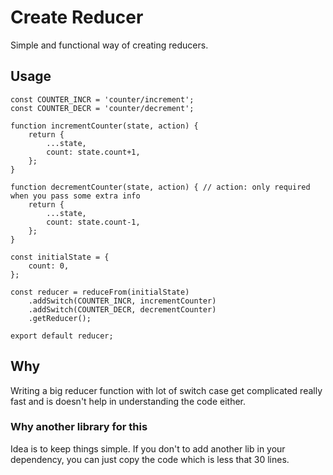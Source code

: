 # Create Reducer

Simple and functional way of creating reducers.

## Usage

```JS
const COUNTER_INCR = 'counter/increment';
const COUNTER_DECR = 'counter/decrement';

function incrementCounter(state, action) {
	return {
		...state,
		count: state.count+1,
	};
}

function decrementCounter(state, action) { // action: only required when you pass some extra info
	return {
		...state,
		count: state.count-1,
	};
}

const initialState = {
    count: 0,
};

const reducer = reduceFrom(initialState)
	.addSwitch(COUNTER_INCR, incrementCounter)
	.addSwitch(COUNTER_DECR, decrementCounter)
	.getReducer();

export default reducer;
```

## Why

Writing a big reducer function with lot of switch case get complicated really fast and is doesn't help in understanding the code either.

### Why another library for this

Idea is to keep things simple. If you don't to add another lib in your dependency, you can just copy the code which is less that 30 lines.
